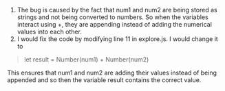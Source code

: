 1. The bug is caused by the fact that num1 and num2 are being stored as strings and not being converted to numbers. So when the variables interact using +, they are appending instead of adding the numerical values into each other.
2. I would fix the code by modifying line 11 in explore.js. I would change it to
> let result = Number(num1) + Number(num2)   
   
   This ensures that num1 and num2 are adding their values instead of being appended and so then the variable result contains the correct value.
